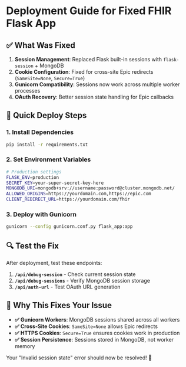 # Deployment Guide for Fixed FHIR Flask App

## ✅ **What Was Fixed**

1. **Session Management**: Replaced Flask built-in sessions with `flask-session` + MongoDB
2. **Cookie Configuration**: Fixed for cross-site Epic redirects (`SameSite=None`, `Secure=True`)
3. **Gunicorn Compatibility**: Sessions now work across multiple worker processes
4. **OAuth Recovery**: Better session state handling for Epic callbacks

## 🚀 **Quick Deploy Steps**

### 1. Install Dependencies
```bash
pip install -r requirements.txt
```

### 2. Set Environment Variables
```bash
# Production settings
FLASK_ENV=production
SECRET_KEY=your-super-secret-key-here
MONGODB_URI=mongodb+srv://username:password@cluster.mongodb.net/
ALLOWED_ORIGINS=https://yourdomain.com,https://epic.com
CLIENT_REDIRECT_URL=https://yourdomain.com/fhir
```

### 3. Deploy with Gunicorn
```bash
gunicorn --config gunicorn.conf.py flask_app:app
```

## 🔍 **Test the Fix**

After deployment, test these endpoints:

1. **`/api/debug-session`** - Check current session state
2. **`/api/debug-sessions`** - Verify MongoDB session storage  
3. **`/api/auth-url`** - Test OAuth URL generation

## 🎯 **Why This Fixes Your Issue**

- **✅ Gunicorn Workers**: MongoDB sessions shared across all workers
- **✅ Cross-Site Cookies**: `SameSite=None` allows Epic redirects
- **✅ HTTPS Cookies**: `Secure=True` ensures cookies work in production
- **✅ Session Persistence**: Sessions stored in MongoDB, not worker memory

Your "Invalid session state" error should now be resolved! 🎉
